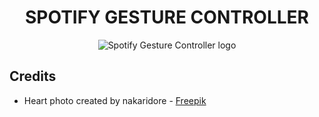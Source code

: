 <div align="center">
<h1>SPOTIFY GESTURE CONTROLLER</h1>
<img src="https://user-images.githubusercontent.com/62251989/149663561-90e99712-58a9-40c6-9822-69a7092d582b.png" alt="Spotify Gesture Controller logo"/>
</div>

## Credits
- Heart photo created by nakaridore - [Freepik](www.freepik.com)